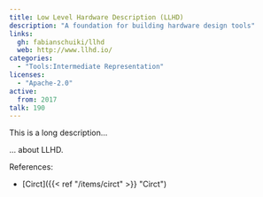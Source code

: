 ```yaml
---
title: Low Level Hardware Description (LLHD)
description: "A foundation for building hardware design tools"
links:
  gh: fabianschuiki/llhd
  web: http://www.llhd.io/
categories:
  - "Tools:Intermediate Representation"
licenses:
  - "Apache-2.0"
active:
  from: 2017
talk: 190
---
```


This is a long description...
<!--more-->
... about LLHD.

References:

- [Circt]({{< ref "/items/circt" >}} "Circt")
